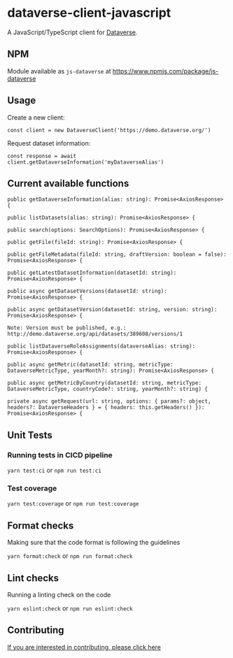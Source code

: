 # dataverse-client-javascript
A JavaScript/TypeScript client for [Dataverse](http://guides.dataverse.org/en/latest/api/).

## NPM
Module available as `js-dataverse` at https://www.npmjs.com/package/js-dataverse

## Usage
Create a new client:
```
const client = new DataverseClient('https://demo.dataverse.org/')
```

Request dataset information:
```
const response = await client.getDataverseInformation('myDataverseAlias')
```

## Current available functions
`public getDataverseInformation(alias: string): Promise<AxiosResponse> {`

`public listDatasets(alias: string): Promise<AxiosResponse> {`

`public search(options: SearchOptions): Promise<AxiosResponse> {`

`public getFile(fileId: string): Promise<AxiosResponse> {`

`public getFileMetadata(fileId: string, draftVersion: boolean = false): Promise<AxiosResponse> {`

`public getLatestDatasetInformation(datasetId: string): Promise<AxiosResponse> {`

`public async getDatasetVersions(datasetId: string): Promise<AxiosResponse> {`

```
public async getDatasetVersion(datasetId: string, version: string): Promise<AxiosResponse> {

Note: Version must be published, e.g.:
http://demo.dataverse.org/api/datasets/389608/versions/1
```

`public listDataverseRoleAssignments(dataverseAlias: string): Promise<AxiosResponse> {`

`public async getMetric(datasetId: string, metricType: DataverseMetricType, yearMonth?: string): Promise<AxiosResponse> {`

`public async getMetricByCountry(datasetId: string, metricType: DataverseMetricType, countryCode?: string, yearMonth?: string) {`

`private async getRequest(url: string, options: { params?: object, headers?: DataverseHeaders } = { headers: this.getHeaders() }): Promise<AxiosResponse> {`

## Unit Tests

### Running tests in CICD pipeline

`yarn test:ci` or `npm run test:ci`

### Test coverage

`yarn test:coverage` or `npm run test:coverage`

## Format checks
Making sure that the code format is following the guidelines

`yarn format:check` or `npm run format:check`

## Lint checks
Running a linting check on the code

`yarn eslint:check` or `npm run eslint:check`

## Contributing
[If you are interested in contributing, please click here](/CONTRIBUTING.md)